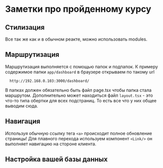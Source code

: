 # Заметки про пройденному курсу

## Стилизация

Все так же как и в обычном реакте, можно использовать modules.

## Маршрутизация

Маршрутизация выполняется с помощью папок и подпапок.
К примеру содержимое папки `app/dashboard` в браузере 
открываем по такому url 
```code
  http://192.168.0.103:3000/dashboard/
```

В папках должен обязательно быть файл page.tsx чтобы папка стала маршрутом.
Дополнительно может находиться файл `layout.tsx` - это что-то типа обертки 
для всех подстраниц. То есть все что у них общее выводим сюда.

## Навигация

Используя обычную ссылку тега `<a>` происходит полное обновление страницы!
Для плавного перехода используем компонент `<Link/>` он выполняет навигацию 
на стороне клиента.

## Настройка вашей базы данных